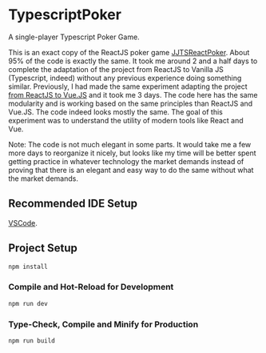 # TypescriptPoker
A single-player Typescript Poker Game.

This is an exact copy of the ReactJS poker game [JJTSReactPoker](https://github.com/juanjo75es/JJTSReactPoker). About 95% of the code is exactly the same.
It took me around 2 and a half days to complete the adaptation of the project from ReactJS to Vanilla JS (Typescript, indeed) without any previous experience doing something similar.
Previously, I had made the same experiment adapting the project [from ReactJS to Vue.JS](https://github.com/juanjo75es/VueJSPoker) and it took me 3 days.
The code here has the same modularity and is working based on the same principles than ReactJS and Vue.JS. The code indeed looks mostly the same.
The goal of this experiment was to understand the utility of modern tools like React and Vue.

Note: The code is not much elegant in some parts. It would take me a few more days to reorganize it nicely, but looks like my time will be better spent getting practice in whatever technology the market demands instead of proving that there is an elegant and easy way to do the same without what the market demands.

## Recommended IDE Setup

[VSCode](https://code.visualstudio.com/).

## Project Setup

```sh
npm install
```

### Compile and Hot-Reload for Development

```sh
npm run dev
```

### Type-Check, Compile and Minify for Production

```sh
npm run build
```
